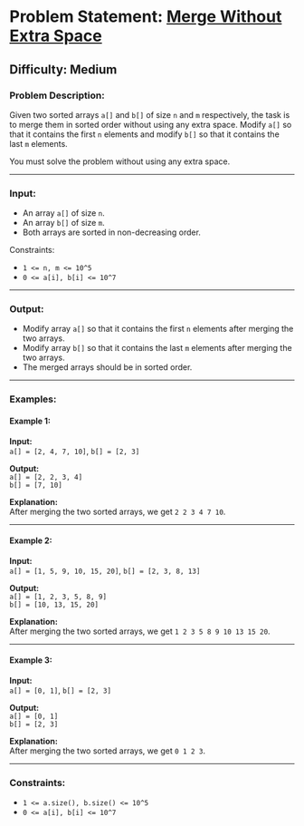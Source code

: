 # Problem Statement: [Merge Without Extra Space](https://www.geeksforgeeks.org/problems/merge-two-sorted-arrays-1587115620/1?itm_source=geeksforgeeks&itm_medium=article&itm_campaign=practice_card)

## Difficulty: Medium

### Problem Description:

Given two sorted arrays `a[]` and `b[]` of size `n` and `m` respectively, the task is to merge them in sorted order without using any extra space. Modify `a[]` so that it contains the first `n` elements and modify `b[]` so that it contains the last `m` elements.

You must solve the problem without using any extra space.

---

### Input:

- An array `a[]` of size `n`.
- An array `b[]` of size `m`.
- Both arrays are sorted in non-decreasing order.

Constraints:

- `1 <= n, m <= 10^5`
- `0 <= a[i], b[i] <= 10^7`

---

### Output:

- Modify array `a[]` so that it contains the first `n` elements after merging the two arrays.
- Modify array `b[]` so that it contains the last `m` elements after merging the two arrays.
- The merged arrays should be in sorted order.

---

### Examples:

#### Example 1:

**Input:**  
`a[] = [2, 4, 7, 10]`, `b[] = [2, 3]`

**Output:**  
`a[] = [2, 2, 3, 4]`  
`b[] = [7, 10]`

**Explanation:**  
After merging the two sorted arrays, we get `2 2 3 4 7 10`.

---

#### Example 2:

**Input:**  
`a[] = [1, 5, 9, 10, 15, 20]`, `b[] = [2, 3, 8, 13]`

**Output:**  
`a[] = [1, 2, 3, 5, 8, 9]`  
`b[] = [10, 13, 15, 20]`

**Explanation:**  
After merging the two sorted arrays, we get `1 2 3 5 8 9 10 13 15 20`.

---

#### Example 3:

**Input:**  
`a[] = [0, 1]`, `b[] = [2, 3]`

**Output:**  
`a[] = [0, 1]`  
`b[] = [2, 3]`

**Explanation:**  
After merging the two sorted arrays, we get `0 1 2 3`.

---

### Constraints:

- `1 <= a.size(), b.size() <= 10^5`
- `0 <= a[i], b[i] <= 10^7`
